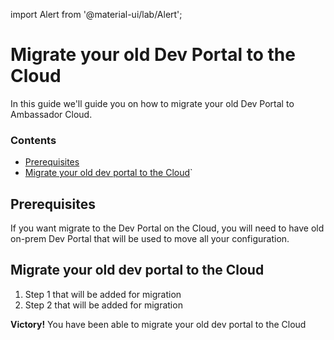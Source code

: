 import Alert from '@material-ui/lab/Alert';

# Migrate your old Dev Portal to the Cloud

In this guide we'll guide you on how to migrate your old Dev Portal to Ambassador Cloud.

<div class="docs-article-toc">
<h3>Contents</h3>

* [Prerequisites](#prerequisites)
* [Migrate your old dev portal to the Cloud](#migrate-your-old-dev-portal-to-the-cloud)`

</div>

## Prerequisites

If you want migrate to the Dev Portal on the Cloud, you will need to have old on-prem Dev Portal that will be used to move all your configuration.

## Migrate your old dev portal to the Cloud

1. Step 1 that will be added for migration
2. Step 2 that will be added for migration

<Alert severity="success"><b>Victory!</b> You have been able to migrate your old dev portal to the Cloud</Alert>
